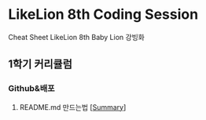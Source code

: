# LikeLion 8th Coding Session
Cheat Sheet LikeLion 8th Baby Lion 강빙화

## 1학기 커리큘럼
### Github&배포

1. README.md 만드는법 [[Summary](https://github.com/strong-ice/BingCode/blob/master/LikeLion/Unilion_Study/1st_week_1/%EB%A6%AC%EB%93%9C%EB%AF%B8%EC%9E%91%EC%84%B1%EB%B2%95.md)]
